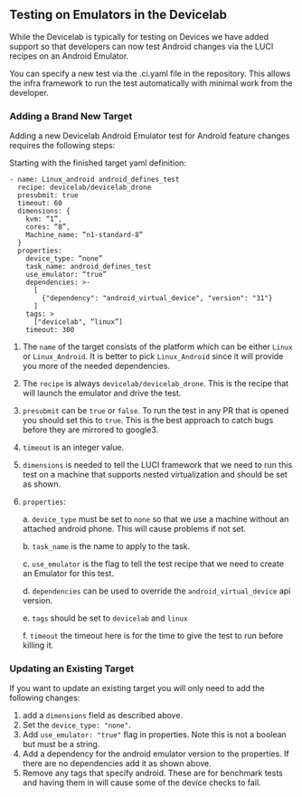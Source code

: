 ## Testing on Emulators in the Devicelab
While the Devicelab is typically for testing on Devices we have added support so that developers can now test Android changes via the LUCI recipes on an Android Emulator.

You can specify a new test via the .ci.yaml file in the repository. This allows the infra framework to run the test automatically with minimal work from the developer.

### Adding a Brand New Target
Adding a new Devicelab Android Emulator test for Android feature changes requires the following steps:

Starting with the finished target yaml definition:

```
- name: Linux_android android_defines_test
  recipe: devicelab/devicelab_drone
  presubmit: true
  timeout: 60
  dimensions: {
    kvm: “1”,
    cores: “8”,
    Machine_name: “n1-standard-8”
  }
  properties:
    device_type: “none”
    task_name: android_defines_test
    use_emulator: “true”
    dependencies: >-
      [
        {"dependency": "android_virtual_device", "version": "31"}
      ]
    tags: >
      ["devicelab", “linux”]
    timeout: 300
```

1. The `name` of the target consists of the platform which can be either `Linux` or `Linux_Android`. It is better to pick `Linux_Android` since it will provide you more of the needed dependencies.
2. The `recipe` is always `devicelab/devicelab_drone`. This is the recipe that will launch the emulator and drive the test.
3. `presubmit` can be `true` or `false`. To run the test in any PR that is opened you should set this to `true`. This is the best approach to catch bugs before they are mirrored to google3.
4. `timeout` is an integer value.
5. `dimensions` is needed to tell the LUCI framework that we need to run this test on a machine that supports nested virtualization and should be set as shown.
6. `properties`:
    
    a. `device_type` must be set to `none` so that we use a machine without an attached android phone. This will cause problems if not set.
    
    b. `task_name` is the name to apply to the task.
    
    c. `use_emulator` is the flag to tell the test recipe that we need to create an Emulator for this test.
    
    d. `dependencies` can be used to override the `android_virtual_device` api version.
    
    e. `tags` should be set to `devicelab` and `linux`

    f. `timeout` the timeout here is for the time to give the test to run before killing it.

### Updating an Existing Target
If you want to update an existing target you will only need to add the following changes: 
1. add a `dimensions` field as described above.
2. Set the `device_type: "none"`. 
3. Add `use_emulator: "true"` flag in properties. Note this is not a boolean but must be a string.
4. Add a dependency for the android emulator version to the properties. If there are no dependencies add it as shown above.
5. Remove any tags that specify android. These are for benchmark tests and having them in will cause some of the device checks to fail.  